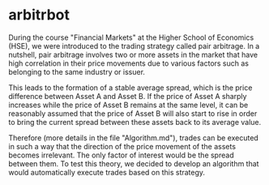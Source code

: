 # arbitrbot

During the course "Financial Markets" at the Higher School of Economics (HSE), we were introduced to the trading strategy called pair arbitrage. In a nutshell, pair arbitrage involves two or more assets in the market that have high correlation in their price movements due to various factors such as belonging to the same industry or issuer.

This leads to the formation of a stable average spread, which is the price difference between Asset A and Asset B. If the price of Asset A sharply increases while the price of Asset B remains at the same level, it can be reasonably assumed that the price of Asset B will also start to rise in order to bring the current spread between these assets back to its average value.

Therefore (more details in the file "Algorithm.md"), trades can be executed in such a way that the direction of the price movement of the assets becomes irrelevant. The only factor of interest would be the spread between them. To test this theory, we decided to develop an algorithm that would automatically execute trades based on this strategy.
